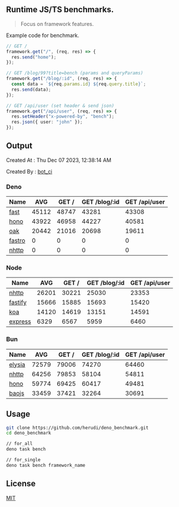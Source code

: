 ## Runtime JS/TS benchmarks.

> Focus on framework features.

Example code for benchmark.
```ts
// GET /
framework.get("/", (req, res) => {
  res.send("home");
});

// GET /blog/99?title=bench (params and queryParams)
framework.get("/blog/:id", (req, res) => {
  const data = `${req.params.id} ${req.query.title}`;
  res.send(data);
});

// GET /api/user (set header & send json)
framework.get("/api/user", (req, res) => {
  res.setHeader("x-powered-by", "bench");
  res.json({ user: "john" });
});
```

## Output
Created At : Thu Dec 07 2023, 12:38:14 AM

Created By : [bot_ci](https://github.com/herudi/deno_benchmarks/commits?author=github-actions%5Bbot%5D)


### Deno
|Name|AVG|GET /|GET /blog/:id|GET /api/user|
|----|----|----|----|----|
|[fast](https://github.com/danteissaias/fast)|45112|48747|43281|43308|
|[hono](https://github.com/honojs/hono)|43922|46958|44227|40581|
|[oak](https://github.com/oakserver/oak)|20442|21016|20698|19611|
|[fastro](https://github.com/fastrodev/fastro)|0|0|0|0|
|[nhttp](https://github.com/nhttp/nhttp)|0|0|0|0|
  


### Node
|Name|AVG|GET /|GET /blog/:id|GET /api/user|
|----|----|----|----|----|
|[nhttp](https://github.com/nhttp/nhttp)|26201|30221|25030|23353|
|[fastify](https://github.com/fastify/fastify)|15666|15885|15693|15420|
|[koa](https://github.com/koajs/koa)|14120|14619|13151|14591|
|[express](https://github.com/expressjs/express)|6329|6567|5959|6460|
  


### Bun
|Name|AVG|GET /|GET /blog/:id|GET /api/user|
|----|----|----|----|----|
|[elysia](https://github.com/elysiajs/elysia)|72579|79006|74270|64460|
|[nhttp](https://github.com/nhttp/nhttp)|64256|79853|58104|54811|
|[hono](https://github.com/honojs/hono)|59774|69425|60417|49481|
|[baojs](https://github.com/mattreid1/baojs)|33459|37421|32264|30691|
  



## Usage

```bash
git clone https://github.com/herudi/deno_benchmark.git
cd deno_benchmark

// for_all
deno task bench

// for_single
deno task bench framework_name
```

## License

[MIT](LICENSE)

